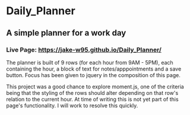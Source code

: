 # Daily_Planner
## A simple planner for a work day

### Live Page: https://jake-w95.github.io/Daily_Planner/


The planner is built of 9 rows (for each hour from 9AM - 5PM), each containing the hour, a block of text for notes/apppointments and a save button.
Focus has been given to jquery in the composition of this page.

This project was a good chance to explore moment.js, one of the criteria being that the styling of the rows should alter depending on that row's relation to the current hour.
At time of writing this is not yet part of this page's functionality.
I will work to resolve this quickly.
